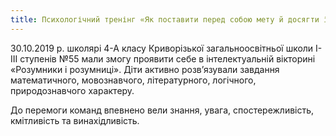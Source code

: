```yaml
---
title: Психологічний тренінг «Як поставити перед собою мету й досягти її»
---
```


30.10.2019 р. школярі 4-А класу Криворізької загальноосвітньої школи І-ІІІ ступенів №55 мали змогу проявити себе в інтелектуальній вікторині «Розумники і розумниці». Діти активно розв’язували завдання математичного, мовознавчого, літературного, логічного, природознавчого характеру.

До перемоги команд впевнено вели знання, увага, спостережливість, кмітливість та винахідливість.

<slideshow></slideshow>
